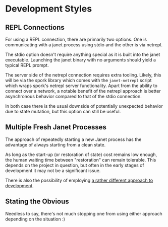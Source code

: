 # Development Styles

## REPL Connections

For using a REPL connection, there are primarily two options.  One is
communicating with a janet process using stdio and the other is via
netrepl.

The stdio option doesn't require anything special as it is built into
the janet executable.  Launching the janet binary with no arguments
should yield a typical REPL prompt.

The server side of the netrepl connection requires extra tooling.
Likely, this will be via the spork library which comes with the
`janet-netrepl` script which wraps spork's netrepl server
functionality.  Apart from the ability to connect over a network, a
notable benefit of the netrepl approach is better asynchronous
behavior compared to that of the stdio connection.

In both case there is the usual downside of potentially unexpected
behavior due to state mutation, but this option can still be useful.

## Multiple Fresh Janet Processes

The approach of repeatedly starting a new Janet process has the
advantage of always starting from a clean state.

As long as the start-up (or restoration of state) cost remains low
enough, the human waiting time between "restoration" can remain
tolerable.  This depends on the project in question, but often in the
early stages of development it may not be a significant issue.

There is also the possibility of employing [a rather different
approach to
development](https://ianthehenry.com/posts/my-kind-of-repl/).

## Stating the Obvious

Needless to say, there's not much stopping one from using either
approach depending on the situation :)
